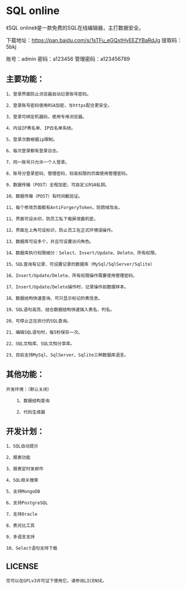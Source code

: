 # SQL online

《SQL online》是一款免费的SQL在线编辑器，主打数据安全。

下载地址：https://pan.baidu.com/s/1sTFu_eGQxtHyEEZYBaRdJg 提取码：5bkj 

账号：admin 密码：a123456 管理密码：a123456789

## 主要功能：
    1、登录界面防止浏览器自动记录账号密码。

    2、登录账号密码使用RSA加密，与https配合更安全。

    3、登录可绑定机器码，使用专用浏览器。

    4、内设IP黑名单、IP白名单系统。

    5、登录次数根据ip限制。

    6、每次登录都有登录日志。

    7、同一账号只允许一个人登录。

    8、账号分登录密码、管理密码，较高权限的页面使用管理密码。

    9、数据传输（POST）全程加密，可自定义RSA私钥。

    10、数据传输（POST）有时间截验证。

    11、每个修改页面都有AntiForgeryToken，防跨域攻击。

    11、界面可设水印，防员工私下载屏泄露机密。

    12、界面左上角可设标识，防止员工在正式环境误操作。

    13、数据库可设多个，并且可设置访问角色。

    14、数据库执行权限细分：Select、Insert/Update、Delete、所有权限。

    15、SQL查询有记录、可设置记录的数据库（MySql/SqlServer/Sqlite）

    16、Insert/Update/Delete、所有权限操作需要使用管理密码。

    17、Insert/Update/Delete操作时，记录操作前数据样本。

    18、数据结构快速查询、可只显示标记的表信息。

    19、SQL语句高亮、结合数据结构快速插入表名、列名。

    20、可停止正在执行的SQL查询。

    21、编辑SQL语句时，每5秒保存一次。

    22、SQL文档库、SQL文档分享库。

    23、目前支持MySql、SqlServer、Sqlite三种数据库语言。

 
## 其他功能：
    开发环境：（默认关闭）

        1、数据结构查询

        2、代码生成器


## 开发计划：
    1、SQL自动提示

    2、报表功能

    3、报表定时发邮件

    4、SQL相关搜索

    5、支持MongoDB

    6、支持PostgreSQL

    7、支持Oracle

    8、表对比工具

    9、多语言支持

    10、Select语句支持下载 

## LICENSE
    您可以在GPLv3许可证下使用它。请参阅LICENSE。